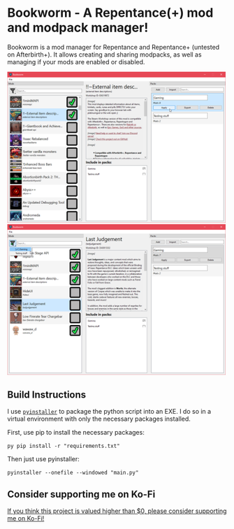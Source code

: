 # Bookworm - A Repentance(+) mod and modpack manager!
Bookworm is a mod manager for Repentance and Repentance+ (untested on Afterbirth+). It allows creating and sharing modpacks, as well as managing if your mods are enabled or disabled.

<img src="repo/preview1.png" alt="Preview image" width="500"/>
<img src="repo/preview2.png" alt="Preview image" width="500"/>

## Build Instructions

I use [`pyinstaller`](https://www.geeksforgeeks.org/convert-python-script-to-exe-file/) to package the python script into an EXE. I do so in a virtual environment with only the necessary packages installed.

First, use pip to install the necessary packages:
```
py pip install -r "requirements.txt"
```

Then just use pyinstaller:
```
pyinstaller --onefile --windowed "main.py"
```

## Consider supporting me on Ko-Fi
[If you think this project is valued higher than $0, please consider supporting me on Ko-Fi!](https://ko-fi.com/catinsurance)